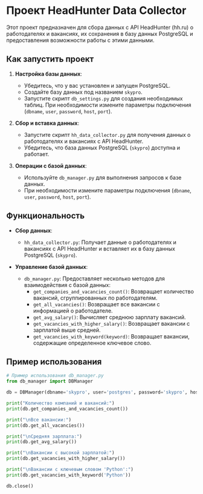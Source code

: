 # Проект HeadHunter Data Collector

Этот проект предназначен для сбора данных с API HeadHunter (hh.ru) о работодателях и вакансиях, их сохранения в базу данных PostgreSQL и предоставления возможности работы с этими данными.

## Как запустить проект

1. **Настройка базы данных**:
   - Убедитесь, что у вас установлен и запущен PostgreSQL.
   - Создайте базу данных под названием `skypro`.
   - Запустите скрипт `db_settings.py` для создания необходимых таблиц. При необходимости измените параметры подключения (`dbname`, `user`, `password`, `host`, `port`).

2. **Сбор и вставка данных**:
   - Запустите скрипт `hh_data_collector.py` для получения данных о работодателях и вакансиях с API HeadHunter.
   - Убедитесь, что база данных PostgreSQL (`skypro`) доступна и работает.

3. **Операции с базой данных**:
   - Используйте `db_manager.py` для выполнения запросов к базе данных.
   - При необходимости измените параметры подключения (`dbname`, `user`, `password`, `host`, `port`).

## Функциональность

- **Сбор данных**:
  - `hh_data_collector.py`: Получает данные о работодателях и вакансиях с API HeadHunter и вставляет их в базу данных PostgreSQL (`skypro`).

- **Управление базой данных**:
  - `db_manager.py`: Предоставляет несколько методов для взаимодействия с базой данных:
    - `get_companies_and_vacancies_count()`: Возвращает количество вакансий, сгруппированных по работодателям.
    - `get_all_vacancies()`: Возвращает все вакансии с информацией о работодателе.
    - `get_avg_salary()`: Вычисляет среднюю зарплату вакансий.
    - `get_vacancies_with_higher_salary()`: Возвращает вакансии с зарплатой выше средней.
    - `get_vacancies_with_keyword(keyword)`: Возвращает вакансии, содержащие определенное ключевое слово.

## Пример использования

```python
# Пример использования db_manager.py
from db_manager import DBManager

db = DBManager(dbname='skypro', user='postgres', password='skypro', host='localhost', port='5433')

print("Количество компаний и вакансий:")
print(db.get_companies_and_vacancies_count())

print("\nВсе вакансии:")
print(db.get_all_vacancies())

print("\nСредняя зарплата:")
print(db.get_avg_salary())

print("\nВакансии с высокой зарплатой:")
print(db.get_vacancies_with_higher_salary())

print("\nВакансии с ключевым словом 'Python':")
print(db.get_vacancies_with_keyword('Python'))

db.close()
